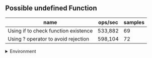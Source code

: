 ## Possible undefined Function

|name|ops/sec|samples|
|-|-|-|
|Using if to check function existence|533,882|69|
|Using ? operator to avoid rejection|598,104|72|


<details>
<summary>Environment</summary>

* __Machine:__ linux x64 | 2 vCPUs | 6.8GB Mem
* __Run:__ Wed Oct 25 2023 04:19:38 GMT+0000 (Coordinated Universal Time)
</details>

<!--
{"environment":{"platform":"linux","arch":"x64","cpus":2,"totalMemory":6.7597503662109375},"benchmarks":[{"name":"Using if to check function existence","opsSec":533881.9315873092,"samples":3},{"name":"Using ? operator to avoid rejection","opsSec":598103.9188501614,"samples":3}]}-->
